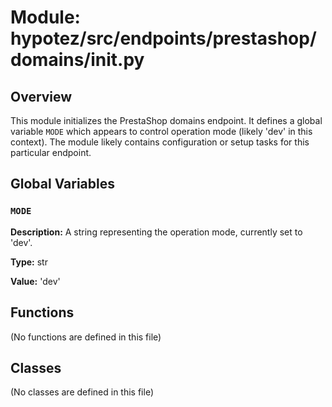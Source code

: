 # Module: hypotez/src/endpoints/prestashop/domains/__init__.py

## Overview

This module initializes the PrestaShop domains endpoint.  It defines a global variable `MODE` which appears to control operation mode (likely 'dev' in this context).  The module likely contains configuration or setup tasks for this particular endpoint.


## Global Variables

### `MODE`

**Description:** A string representing the operation mode, currently set to 'dev'.

**Type:** str

**Value:** 'dev'


## Functions

(No functions are defined in this file)


## Classes

(No classes are defined in this file)